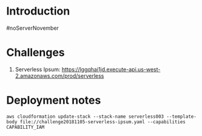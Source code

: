 # Introduction

\#noServerNovember

# Challenges

1. Serverless Ipsum: https://lggqhai1jd.execute-api.us-west-2.amazonaws.com/prod/serverless

# Deployment notes

```
aws cloudformation update-stack --stack-name serverless003 --template-body file://challenge20181105-serverless-ipsum.yaml --capabilities CAPABILITY_IAM
```
